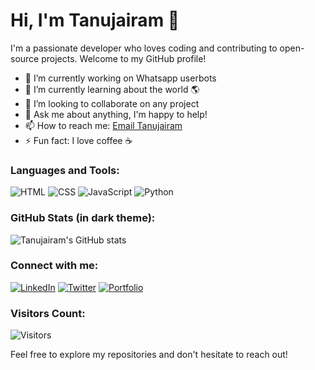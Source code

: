 # Hi, I'm Tanujairam 👋

I'm a passionate developer who loves coding and contributing to open-source projects. Welcome to my GitHub profile!

- 🔭 I’m currently working on Whatsapp userbots
- 🌱 I’m currently learning about the world 🌎
- 👯 I’m looking to collaborate on any project 
- 💬 Ask me about anything, I'm happy to help!
- 📫 How to reach me: [Email Tanujairam](mailto:tanujairamtanu@gmail.com.com)
- ⚡ Fun fact: I love coffee ☕

### Languages and Tools:
<!-- Add your favorite programming languages and tools here -->
![HTML](https://img.shields.io/badge/HTML-5F4E0E?style=flat&logo=html5&style=dark)
![CSS](https://img.shields.io/badge/CSS-1572B6?style=flat&logo=css3&style=dark)
![JavaScript](https://img.shields.io/badge/JavaScript-F7DF1E?style=flat&logo=javascript&style=dark)
![Python](https://img.shields.io/badge/Python-3776AB?style=flat&logo=python&style=dark)

### GitHub Stats (in dark theme):
<!-- Add your GitHub stats using https://github.com/anuraghazra/github-readme-stats -->
![Tanujairam's GitHub stats](https://github-readme-stats.vercel.app/api?username=Tanujairam-TG&show_icons=true&theme=dark)

### Connect with me:
<!-- Add your social media and contact links here -->
[![LinkedIn](https://img.shields.io/badge/LinkedIn-0A66C2?style=flat&logo=linkedin&style=dark)](https://www.linkedin.com/in/your-profile)
[![Twitter](https://img.shields.io/badge/Twitter-1DA1F2?style=flat&logo=twitter&style=dark)](https://twitter.com/your-handle)
[![Portfolio](https://img.shields.io/badge/Portfolio-9E20E8?style=flat&style=dark)](https://your-portfolio.com)

### Visitors Count:
<!-- Add the visitor badge in dark theme -->
![Visitors](https://profile-counter.glitch.me/{Tanujairam123}/count.svg)

Feel free to explore my repositories and don't hesitate to reach out!

